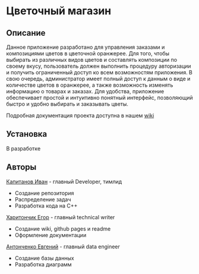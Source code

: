 # Цветочный магазин

## Описание

Данное приложение разработано для управления заказами и композициями цветов в цветочной оранжерее. Для того, чтобы выбирать из различных видов цветов и составлять композиции по своему вкусу, пользователь должен выполнить процедуру авторизации и получить ограниченный доступ ко всем возможностям приложения. В свою очередь, администратор имеет полный доступ к данным о виде и количестве цветов в оранжерее, а также возможность изменять информацию о товарах и заказах. Для удобства, приложение обеспечивает простой и интуитивно понятный интерфейс, позволяющий быстро и удобно выбирать и заказывать цветы.

Подробная документация проекта доступна в нашем [wiki](https://github.com/fpmi-tp2023/labrabota5pr1-binary_clowns/wiki)

## Установка

В разработке

## Авторы

[Капитанов Иван](https://github.com/Vantwozz) - главный Developer, тимлид
* Создание репозитория
* Распределение задач
* Разработка кода на С++

[Харитончик Егор](https://github.com/lJegerl) - главный technical writer
* Создание wiki, github pages и readme
* Оформление документации

[Антонченко Евгений](https://github.com/marbjorn) - главный data engineer
* Создание базы данных
* Разработка диаграмм
